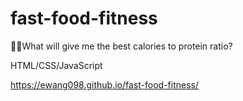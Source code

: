 # fast-food-fitness
:hamburger::fries:What will give me the best calories to protein ratio?

HTML/CSS/JavaScript

https://ewang098.github.io/fast-food-fitness/
